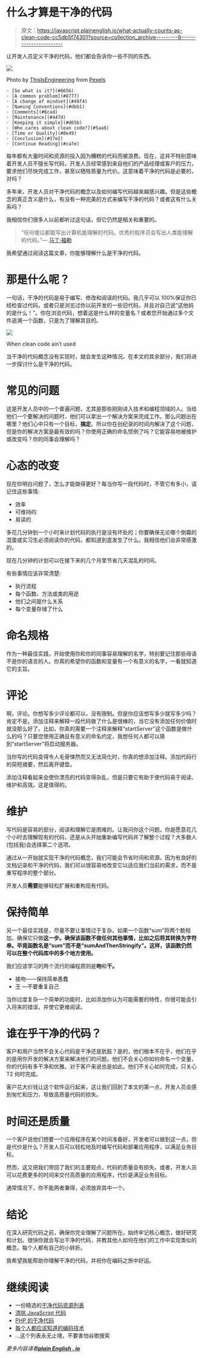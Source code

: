 # 什么才算是干净的代码

> 原文：<https://javascript.plainenglish.io/what-actually-counts-as-clean-code-cc5db5f74301?source=collection_archive---------8----------------------->

让开发人员定义干净的代码，他们都会告诉你一些不同的东西。

![](img/0395ed6f9ba06037e03a67ebc6ecdf12.png)

Photo by [ThisIsEngineering](https://www.pexels.com/@thisisengineering?utm_content=attributionCopyText&utm_medium=referral&utm_source=pexels) from [Pexels](https://www.pexels.com/photo/woman-in-black-tank-top-using-laptop-3861961/?utm_content=attributionCopyText&utm_medium=referral&utm_source=pexels)

```
· [So what is it?](#8656)
· [A common problem](#8777)
· [A change of mindset](#49f4)
· [Naming Conventions](#dbb1)
· [Comments](#6cad)
· [Maintenance](#447d)
· [Keeping it simple](#d65b)
· [Who cares about clean code?](#5aa8)
· [Time or Quality](#8e49)
· [Conclusion](#37e2)
· [Continue Reading](#ca7e)
```

每年都有大量时间和资源的投入因为糟糕的代码而被浪费。现在，这并不特别意味着开发人员不擅长写代码，开发人员经常感到来自他们的产品经理或客户的压力，要求他们尽快完成工作，甚至以牺牲质量为代价。这意味着干净的代码是必要的，对吗？

多年来，开发人员对干净代码的概念以及如何编写代码越来越感兴趣。但是这些概念的真正含义是什么，有没有一种完美的方式来编写干净的代码？或者这有什么关系吗？

我相信你们很多人以前都听过这句话，但它仍然是相关和重要的。

> “任何傻瓜都能写出计算机能理解的代码。优秀的程序员会写出人类能理解的代码。”— [马丁·福勒](https://martinfowler.com/aboutMe.html)

我希望通过阅读这篇文章，你能够理解什么是干净的代码。

# 那是什么呢？

一句话，干净的代码是易于编写、修改和阅读的代码。我几乎可以 100%保证你已经检查过代码，或者只是浏览过你以前开发的一些旧代码，并且对自己说“这他妈的是什么！”。你在浏览代码，想着这是什么样的变量名？或者您开始通过多个文件追溯一个函数，只是为了理解其目的。

![](img/d2e401ff980b1a1b06f01199eb5f687a.png)

When clean code ain’t used

当干净的代码概念没有实现时，就会发生这种情况。在本文的其余部分，我们将进一步探讨什么是干净的代码。

# 常见的问题

这是开发人员中的一个普遍问题，尤其是那些刚刚进入技术和编程领域的人。当给他们一个要解决的问题时，他们可以拿出一个解决方案来完成工作。那么问题出在哪里？他们心中只有一个目标，**搞定**。所以你在创纪录的时间内解决了这个问题，但是你的解决方案是最有效的吗？你使用正确的命名惯例了吗？它能容易地被维护或改变吗？你的同事会理解吗？

# 心态的改变

现在你明白问题了，怎么才能做得更好？每当你写一段代码时，不管它有多小，请记住这些事情:

*   效率
*   可维持的
*   易读的

多花几分钟到一个小时来计划代码的执行是没有坏处的；你要确保无论哪个倒霉的混蛋或实习生必须阅读你的代码，都知道到底发生了什么。我相信他们会非常感激的。

现在几分钟的计划可以在接下来的几个月里节省几天混乱的时间。

有些事情应该非常清楚:

*   执行流程
*   每个函数、方法或类的用途
*   他们之间是什么关系
*   每个变量存储了什么

# 命名规格

作为一种最佳实践，开始使用你和你的同事容易理解的名字，特别要记住那些母语不是你的语言的人。你真的希望你的函数和变量有一个有意义的名字，一看就知道它的主旨。

# 评论

啊，评论。你想写多少评论都可以，没有限制。但是你应该想写多少就写多少吗？肯定不是。添加注释来解释一段代码做了什么是很棒的，当它没有添加任何价值时就没那么好了。比如，你真的需要一个注释来解释“startServer”这个函数是做什么的吗？只要您使用正确且有意义的命名约定，我想任何人都可以猜到“startServer”将启动服务器。

当你写的代码变得令人毛骨悚然而又无法简化时，你真的想添加注释。添加代码行的简短摘要，然后离开键盘。

添加注释看起来会使你漂亮的代码变得杂乱，但是只要它有助于使代码易于阅读、维护和高效。这是值得的。

# 维护

写代码是容易的部分，阅读和理解它是困难的。让我问你这个问题。你是愿意花几个小时去理解现有的代码，还是从头开始重新编写代码并了解整个过程？大多数人(包括我)会选择第二个选项。

通过从一开始就实现干净的代码概念，我们可能会节省时间和资源。因为有良好的文档记录和干净的代码，我们可以很容易地改变它以适应我们当前的需求，而不是重写程序的整个部分。

开发人员**需要**能够轻松扩展和重构现有代码。

# 保持简单

另一个最佳实践是，尽量不要让事情过于复杂。如果一个函数“sum”将两个数相加，确保它只做**这一步。确保该函数不做任何其他事情，比如之后将其转换为字符串。毕竟函数名是“sum”而不是“sumAndThenStringify”。这样，该函数仍然可以在整个代码库中的多个地方使用。**

我们应该学习的两个流行的编程原则是**吻**和**干。**

*   接吻——保持简单愚蠢
*   [干](https://litebreeze.com/software-development/dry-dont-repeat-yourself/) —不要重复自己

当你过度复杂一个简单的功能时，比如添加你认为可能需要的特性，你很可能会引入将来的错误，并使它更难阅读。

# 谁在乎干净的代码？

客户和用户当然不会关心代码是干净还是肮脏？是的，他们根本不在乎，他们在乎的是用你开发的解决方案来解决他们的问题。他们不会关心你如何命名一个变量，你的代码有多干净和优雅。对于客户来说也是如此。他们不关心如何完成，只关心 T2 何时完成。

客户花大价钱让这个软件运行起来，这让我们回到了本文的第一点，开发人员会感到匆忙和压力，导致高质量代码的损失。

# 时间还是质量

一个客户说他们想要一个应用程序在某个时间准备好，开发者可以做到这一点，但是代价是什么？开发人员可以轻松地及时编写代码和部署应用程序，以满足业务目标。

然而，这又把我们带回了我们的主要观点，代码的质量会有损失。或者，开发人员可以花费更多的时间来交付高质量的应用程序，代价是满足业务目标。

通常情况下，你不能两者兼得，必须放弃其中一个。

# 结论

在深入研究代码之前，确保你完全理解了问题所在。始终牢记核心概念，做好研究和计划。很快你就会写出干净的代码，并教其他人如何在他们的工作中实现类似的概念。每个人都有自己的小转折。

我希望我能帮助你理解干净的代码，并祝你在编码之旅中好运。

# 继续阅读

*   一份精选的[干净代码资源列表](https://github.com/abiodunjames/Awesome-Clean-Code-Resources)
*   [清除 JavaScript 代码](https://github.com/ryanmcdermott/clean-code-javascript)
*   [PHP 的干净代码](https://laravel-news.com/clean-code-php-guide)
*   [每个人都应该知道的编码技术](https://www.codingdojo.com/blog/clean-code-techniques)
*   …这个列表永无止境，不要害怕谷歌搜索

*更多内容请看*[***plain English . io***](http://plainenglish.io/)